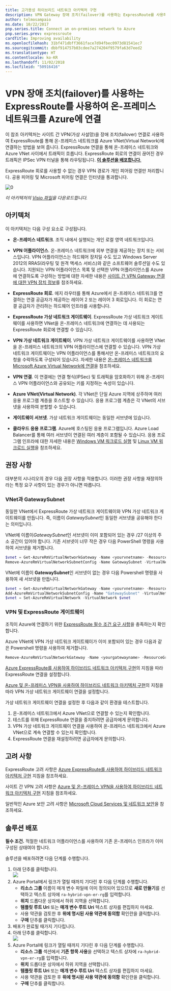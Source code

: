 ```yaml
---
title: 고가용성 하이브리드 네트워크 아키텍처 구현
description: VPN Gateway 장애 조치(failover)를 사용하는 ExpressRoute를 사용하여 연결된 Azure 가상 네트워크 및 온-프레미스 네트워크를 포함하는 보안 사이트 간 네트워크 아키텍처를 구축하는 방법
author: telmosampaio
ms.date: 10/22/2017
pnp.series.title: Connect an on-premises network to Azure
pnp.series.prev: expressroute
cardTitle: Improving availability
ms.openlocfilehash: 31bf471dbff3661face7d94fbec0973d81541ec7
ms.sourcegitcommit: dbbf914757b03cdee7a274204f9579fa63d7eed2
ms.translationtype: HT
ms.contentlocale: ko-KR
ms.lasthandoff: 11/02/2018
ms.locfileid: "50916416"
---
```

# <a name="connect-an-on-premises-network-to-azure-using-expressroute-with-vpn-failover"></a>VPN 장애 조치(failover)를 사용하는 ExpressRoute를 사용하여 온-프레미스 네트워크를 Azure에 연결

이 참조 아키텍처는 사이트 간 VPN(가상 사설망)을 장애 조치(failover) 연결로 사용하여 ExpressRoute를 통해 온-프레미스 네트워크를 Azure VNet(Virtual Network)에 연결하는 방법을 보여 줍니다. ExpressRoute 연결을 통해 온-프레미스 네트워크와 Azure VNet 사이에서 트래픽이 흐릅니다. ExpressRoute 회로의 연결이 끊어진 경우 트래픽은 IPSec VPN 터널을 통해 라우팅됩니다. [**이 솔루션을 배포합니다**.](#deploy-the-solution)

ExpressRoute 회로를 사용할 수 없는 경우 VPN 경로가 개인 피어링 연결만 처리합니다. 공용 피어링 및 Microsoft 피어링 연결은 인터넷을 통과합니다. 

![[0]][0]

*이 아키텍처의 [Visio 파일][visio-download]을 다운로드합니다.*

## <a name="architecture"></a>아키텍처 

이 아키텍처는 다음 구성 요소로 구성됩니다.

* **온-프레미스 네트워크**. 조직 내에서 실행되는 개인 로컬 영역 네트워크입니다.

* **VPN 어플라이언스**. 온-프레미스 네트워크에 외부 연결을 제공하는 장치 또는 서비스입니다. VPN 어플라이언스는 하드웨어 장치일 수도 있고 Windows Server 2012의 RRAS(라우팅 및 원격 액세스 서비스)와 같은 소프트웨어 솔루션일 수도 있습니다. 지원되는 VPN 어플라이언스 목록 및 선택한 VPN 어플라이언스를 Azure에 연결하도록 구성하는 방법에 대한 자세한 내용은 [사이트 간 VPN Gateway 연결에 대한 VPN 장치 정보][vpn-appliance]를 참조하세요.

* **ExpressRoute 회로**. 에지 라우터를 통해 Azure에서 온-프레미스 네트워크를 연결하는 연결 공급자가 제공하는 레이어 2 또는 레이어 3 회로입니다. 이 회로는 연결 공급자가 관리하는 하드웨어 인프라를 사용합니다.

* **ExpressRoute 가상 네트워크 게이트웨이**. ExpressRoute 가상 네트워크 게이트웨이를 사용하면 VNet을 온-프레미스 네트워크에 연결하는 데 사용되는 ExpressRoute 회로에 연결할 수 있습니다.

* **VPN 가상 네트워크 게이트웨이**. VPN 가상 네트워크 게이트웨이를 사용하면 VNet을 온-프레미스 네트워크의 VPN 어플라이언스에 연결할 수 있습니다. VPN 가상 네트워크 게이트웨이는 VPN 어플라이언스를 통해서만 온-프레미스 네트워크의 요청을 수락하도록 구성되어 있습니다. 자세한 내용은 [온-프레미스 네트워크를 Microsoft Azure Virtual Network에 연결][connect-to-an-Azure-vnet]을 참조하세요.

* **VPN 연결**. 이 연결에는 연결 형식(IPSec) 및 트래픽을 암호화하기 위해 온-프레미스 VPN 어플라이언스와 공유되는 키를 지정하는 속성이 있습니다.

* **Azure VNet(Virtual Network)**. 각 VNet은 단일 Azure 지역에 상주하며 여러 응용 프로그램 계층을 호스트할 수 있습니다. 응용 프로그램 계층은 각 VNet의 서브넷을 사용하여 분할할 수 있습니다.

* **게이트웨이 서브넷**. 가상 네트워크 게이트웨이는 동일한 서브넷에 있습니다.

* **클라우드 응용 프로그램**. Azure에 호스팅된 응용 프로그램입니다. Azure Load Balancer를 통해 여러 서브넷이 연결된 여러 계층이 포함될 수 있습니다. 응용 프로그램 인프라에 대한 자세한 내용은 [Windows VM 워크로드 실행][windows-vm-ra] 및 [Linux VM 워크로드 실행][linux-vm-ra]을 참조하세요.

## <a name="recommendations"></a>권장 사항

대부분의 시나리오의 경우 다음 권장 사항을 적용합니다. 이러한 권장 사항을 재정의하라는 특정 요구 사항이 있는 경우가 아니면 따릅니다.

### <a name="vnet-and-gatewaysubnet"></a>VNet과 GatewaySubnet

동일한 VNet에서 ExpressRoute 가상 네트워크 게이트웨이와 VPN 가상 네트워크 게이트웨이를 만듭니다. 즉, 이름이 *GatewaySubnet*인 동일한 서브넷을 공유해야 한다는 의미입니다.

VNet에 이름이*GatewaySubnet*인 서브넷이 이미 포함되어 있는 경우 /27 이상의 주소 공간이 있어야 합니다. 기존 서브넷이 너무 작은 경우 다음 PowerShell 명령을 사용하여 서브넷을 제거합니다. 

```powershell
$vnet = Get-AzureRmVirtualNetworkGateway -Name <yourvnetname> -ResourceGroupName <yourresourcegroup>
Remove-AzureRmVirtualNetworkSubnetConfig -Name GatewaySubnet -VirtualNetwork $vnet
```

VNet에 이름이 **GatewaySubnet**인 서브넷이 없는 경우 다음 Powershell 명령을 사용하여 새 서브넷을 만듭니다.

```powershell
$vnet = Get-AzureRmVirtualNetworkGateway -Name <yourvnetname> -ResourceGroupName <yourresourcegroup>
Add-AzureRmVirtualNetworkSubnetConfig -Name "GatewaySubnet" -VirtualNetwork $vnet -AddressPrefix "10.200.255.224/27"
$vnet = Set-AzureRmVirtualNetwork -VirtualNetwork $vnet
```

### <a name="vpn-and-expressroute-gateways"></a>VPN 및 ExpressRoute 게이트웨이

조직이 Azure에 연결하기 위한 [ExpressRoute 필수 조건 요구 사항][expressroute-prereq]을 충족하는지 확인합니다.

Azure VNet에 VPN 가상 네트워크 게이트웨이가 이미 포함되어 있는 경우 다음과 같은 Powershell 명령을 사용하여 제거합니다.

```powershell
Remove-AzureRmVirtualNetworkGateway -Name <yourgatewayname> -ResourceGroupName <yourresourcegroup>
```

[Azure ExpressRoute를 사용하여 하이브리드 네트워크 아키텍처 구현][implementing-expressroute]의 지침을 따라 ExpressRoute 연결을 설정합니다.

[Azure 및 온-프레미스 VPN을 사용하여 하이브리드 네트워크 아키텍처 구현][implementing-vpn]의 지침을 따라 VPN 가상 네트워크 게이트웨이 연결을 설정합니다.

가상 네트워크 게이트웨이 연결을 설정한 후 다음과 같이 환경을 테스트합니다.

1. 온-프레미스 네트워크에서 Azure VNet으로 연결할 수 있는지 확인합니다.
2. 테스트를 위해 ExpressRoute 연결을 중지하려면 공급자에게 문의합니다.
3. VPN 가상 네트워크 게이트웨이 연결을 사용하여 온-프레미스 네트워크에서 Azure VNet으로 계속 연결할 수 있는지 확인합니다.
4. ExpressRoute 연결을 재설정하려면 공급자에게 문의합니다.

## <a name="considerations"></a>고려 사항

ExpressRoute 고려 사항은 [Azure ExpressRoute를 사용하여 하이브리드 네트워크 아키텍처 구현][guidance-expressroute] 지침을 참조하세요.

사이트 간 VPN 고려 사항은 [Azure 및 온-프레미스 VPN을 사용하여 하이브리드 네트워크 아키텍처 구현][guidance-vpn] 지침을 참조하세요.

일반적인 Azure 보안 고려 사항은 [Microsoft Cloud Services 및 네트워크 보안][best-practices-security]을 참조하세요.

## <a name="deploy-the-solution"></a>솔루션 배포

**필수 조건.** 적절한 네트워크 어플라이언스를 사용하여 기존 온-프레미스 인프라가 이미 구성된 상태여야 합니다.

솔루션을 배포하려면 다음 단계를 수행합니다.

1. 아래 단추를 클릭합니다.<br><a href="https://portal.azure.com/#create/Microsoft.Template/uri/https%3A%2F%2Fraw.githubusercontent.com%2Fmspnp%2Freference-architectures%2Fmaster%2Fhybrid-networking%2Fexpressroute-vpn-failover%2Fazuredeploy.json" target="_blank"><img src="https://azuredeploy.net/deploybutton.png"/></a>
2. Azure Portal에서 링크가 열릴 때까지 기다린 후 다음 단계를 수행합니다.   
   * **리소스 그룹** 이름이 매개 변수 파일에 이미 정의되어 있으므로 **새로 만들기**를 선택하고 텍스트 상자에 `ra-hybrid-vpn-er-rg`를 입력합니다.
   * **위치** 드롭다운 상자에서 하위 지역을 선택합니다.
   * **템플릿 루트 Uri** 또는 **매개 변수 루트 Uri** 텍스트 상자를 편집하지 마세요.
   * 사용 약관을 검토한 후 **위에 명시된 사용 약관에 동의함** 확인란을 클릭합니다.
   * **구매** 단추를 클릭합니다.
3. 배포가 완료될 때가지 기다립니다.
4. 아래 단추를 클릭합니다.<br><a href="https://portal.azure.com/#create/Microsoft.Template/uri/https%3A%2F%2Fraw.githubusercontent.com%2Fmspnp%2Freference-architectures%2Fmaster%2Fhybrid-networking%2Fexpressroute-vpn-failover%2Fazuredeploy-expressRouteCircuit.json" target="_blank"><img src="https://azuredeploy.net/deploybutton.png"/></a>
5. Azure Portal에 링크가 열릴 때까지 기다린 후 다음 단계를 수행합니다.
   * **리소스 그룹** 섹션에서 **기존 항목 사용**을 선택하고 텍스트 상자에 `ra-hybrid-vpn-er-rg`를 입력합니다.
   * **위치** 드롭다운 상자에서 하위 지역을 선택합니다.
   * **템플릿 루트 Uri** 또는 **매개 변수 루트 Uri** 텍스트 상자를 편집하지 마세요.
   * 사용 약관을 검토한 후 **위에 명시된 사용 약관에 동의함** 확인란을 클릭합니다.
   * **구매** 단추를 클릭합니다.

<!-- links -->

[windows-vm-ra]: ../virtual-machines-windows/index.md
[linux-vm-ra]: ../virtual-machines-linux/index.md


[resource-manager-overview]: /azure/azure-resource-manager/resource-group-overview
[vpn-appliance]: /azure/vpn-gateway/vpn-gateway-about-vpn-devices
[azure-vpn-gateway]: /azure/vpn-gateway/vpn-gateway-about-vpngateways
[connect-to-an-Azure-vnet]: https://technet.microsoft.com/library/dn786406.aspx
[expressroute-prereq]: /azure/expressroute/expressroute-prerequisites
[implementing-expressroute]: ./expressroute.md
[implementing-vpn]: ./vpn.md
[guidance-expressroute]: ./expressroute.md
[guidance-vpn]: ./vpn.md
[best-practices-security]: /azure/best-practices-network-security
[visio-download]: https://archcenter.blob.core.windows.net/cdn/hybrid-network-architectures.vsdx
[0]: ./images/expressroute-vpn-failover.png "ExpressRoute 및 VPN Gateway를 사용하는 고가용성 하이브리드 네트워크 아키텍처의 아키텍처"
